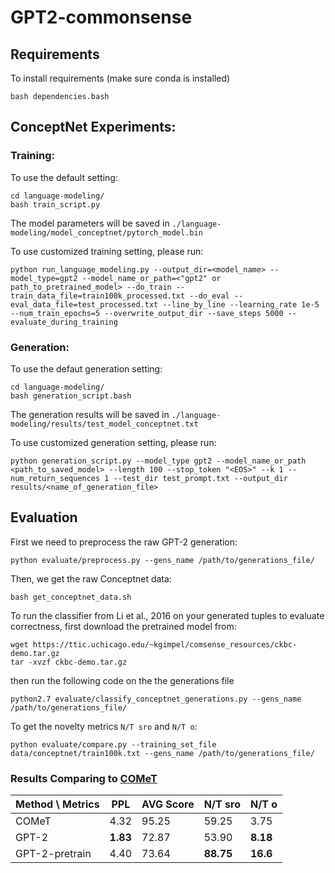 # GPT2-commonsense


## Requirements

To install requirements (make sure conda is installed)

```setup
bash dependencies.bash
```

## ConceptNet Experiments:

### Training:

To use the default setting:
```
cd language-modeling/
bash train_script.py
```
The model parameters will be saved in `./language-modeling/model_conceptnet/pytorch_model.bin`

To use customized training setting, please run:
```
python run_language_modeling.py --output_dir=<model_name> --model_type=gpt2 --model_name_or_path=<"gpt2" or path_to_pretrained_model> --do_train --train_data_file=train100k_processed.txt --do_eval --eval_data_file=test_processed.txt --line_by_line --learning_rate 1e-5 --num_train_epochs=5 --overwrite_output_dir --save_steps 5000 --evaluate_during_training
```

### Generation:

To use the defaut generation setting:
```
cd language-modeling/
bash generation_script.bash
```
The generation results will be saved in `./language-modeling/results/test_model_conceptnet.txt`

To use customized generation setting, please run:
```
python generation_script.py --model_type gpt2 --model_name_or_path <path_to_saved_model> --length 100 --stop_token "<EOS>" --k 1 --num_return_sequences 1 --test_dir test_prompt.txt --output_dir results/<name_of_generation_file>
```

## Evaluation
First we need to preprocess the raw GPT-2 generation:
```
python evaluate/preprocess.py --gens_name /path/to/generations_file/
```

Then, we get the raw Conceptnet data:

```
bash get_conceptnet_data.sh
```

To run the classifier from Li et al., 2016 on your generated tuples to evaluate correctness, first download the pretrained model from:
```
wget https://ttic.uchicago.edu/~kgimpel/comsense_resources/ckbc-demo.tar.gz
tar -xvzf ckbc-demo.tar.gz
```
then run the following code on the the generations file
```
python2.7 evaluate/classify_conceptnet_generations.py --gens_name /path/to/generations_file/
```

To get the novelty metrics `N/T sro` and `N/T o`:
```
python evaluate/compare.py --training_set_file data/conceptnet/train100k.txt --gens_name /path/to/generations_file/
```

### Results Comparing to [COMeT](https://github.com/atcbosselut/comet-commonsense)


| Method \ Metrics | PPL | AVG Score | N/T sro | N/T o |
|--------| -------- | -------- | -------- | ------- |
|COMeT   | 4.32     | 95.25    | 59.25    | 3.75 |
|GPT-2   | **1.83**     | 72.87    | 53.90    | **8.18**|
|GPT-2-pretrain| 4.40|73.64|**88.75**|**16.6**|
